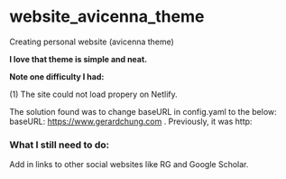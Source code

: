 # website_avicenna_theme
Creating personal website (avicenna theme)

**I love that theme is simple and neat.**

**Note one difficulty I had:**

(1) The site could not load propery on Netlify. 

The solution found was to change baseURL
in config.yaml to the below: baseURL: https://www.gerardchung.com . Previously, it was http:

### What I still need to do:
Add in links to other social websites like RG and Google Scholar.  
